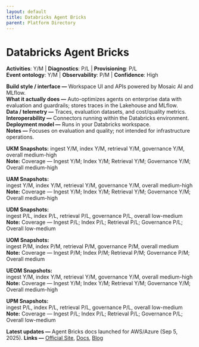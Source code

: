 ```yaml
---
layout: default
title: Databricks Agent Bricks
parent: Platform Directory
---
```


# Databricks Agent Bricks

**Activities**: Y/M | **Diagnostics**: P/L | **Provisioning**: P/L  <br>
**Event ontology**: Y/M | **Observability**: P/M | **Confidence**: High

**Build style / interface —** Workspace UI and APIs powered by Mosaic AI and MLflow.  
**What it actually does —** Auto-optimizes agents on enterprise data with evaluation and guardrails; stores traces in the Lakehouse and MLflow.  
**Data / telemetry —** Traces, evaluation datasets, and cost/quality metrics.  
**Interoperability —** Connectors running within the Databricks environment.  
**Deployment model —** Runs in your Databricks workspace.  
**Notes —** Focuses on evaluation and quality; not intended for infrastructure operations.

**UKM Snapshots:** 
ingest Y/M, index Y/M, retrieval Y/M, governance Y/M, overall medium-high  <br>
**Note:** Coverage — Ingest Y/M; Index Y/M; Retrieval Y/M; Governance Y/M; Overall medium-high


**UAM Snapshots:**   
ingest Y/M, index Y/M, retrieval Y/M, governance Y/M, overall medium-high  <br>
**Note:** Coverage — Ingest Y/M; Index Y/M; Retrieval Y/M; Governance Y/M; Overall medium-high


**UDM Snapshots:**   
ingest P/L, index P/L, retrieval P/L, governance P/L, overall low-medium  <br>
**Note:** Coverage — Ingest P/L; Index P/L; Retrieval P/L; Governance P/L; Overall low-medium


**UOM Snapshots:**   
ingest P/M, index P/M, retrieval P/M, governance P/M, overall medium  <br>
**Note:** Coverage — Ingest P/M; Index P/M; Retrieval P/M; Governance P/M; Overall medium


**UEOM Snapshots:**   
ingest Y/M, index Y/M, retrieval Y/M, governance Y/M, overall medium-high  <br>
**Note:** Coverage — Ingest Y/M; Index Y/M; Retrieval Y/M; Governance Y/M; Overall medium-high


**UPM Snapshots:**   
ingest P/L, index P/L, retrieval P/L, governance P/L, overall low-medium  <br>
**Note:** Coverage — Ingest P/L; Index P/L; Retrieval P/L; Governance P/L; Overall low-medium


**Latest updates —** Agent Bricks docs launched for AWS/Azure (Sep 5, 2025).
**Links —** [Official Site](https://www.databricks.com/product/artificial-intelligence/agent-bricks), [Docs](https://docs.databricks.com/aws/en/generative-ai/agent-bricks/), [Blog](https://learn.microsoft.com/en-us/azure/databricks/generative-ai/agent-bricks/)
